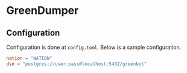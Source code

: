 # GreenDumper

## Configuration
Configuration is done at `config.toml`. Below is a sample configuration.

```toml
nation = "NATION"
dsn = "postgres://user:pass@localhost:5432/greenbot"
```